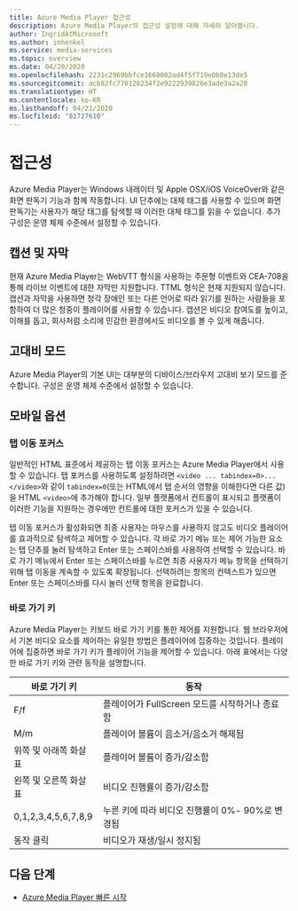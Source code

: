 ```yaml
---
title: Azure Media Player 접근성
description: Azure Media Player의 접근성 설정에 대해 자세히 알아봅니다.
author: IngridAtMicrosoft
ms.author: inhenkel
ms.service: media-services
ms.topic: overview
ms.date: 04/20/2020
ms.openlocfilehash: 2231c2969bbfce1668002ad4f5f719e0b8e13de5
ms.sourcegitcommit: acb82fc770128234f2e9222939826e3ade3a2a28
ms.translationtype: HT
ms.contentlocale: ko-KR
ms.lasthandoff: 04/21/2020
ms.locfileid: "81727610"
---
```

# <a name="accessibility"></a>접근성 #

Azure Media Player는 Windows 내레이터 및 Apple OSX/iOS VoiceOver와 같은 화면 판독기 기능과 함께 작동합니다. UI 단추에는 대체 태그를 사용할 수 있으며 화면 판독기는 사용자가 해당 태그를 탐색할 때 이러한 대체 태그를 읽을 수 있습니다. 추가 구성은 운영 체제 수준에서 설정할 수 있습니다.

## <a name="captions-and-subtitles"></a>캡션 및 자막 ##

현재 Azure Media Player는 WebVTT 형식을 사용하는 주문형 이벤트와 CEA-708을 통해 라이브 이벤트에 대한 자막만 지원합니다. TTML 형식은 현재 지원되지 않습니다. 캡션과 자막을 사용하면 청각 장애인 또는 다른 언어로 따라 읽기를 원하는 사람들을 포함하여 더 많은 청중이 플레이어를 사용할 수 있습니다. 캡션은 비디오 참여도를 높이고, 이해를 돕고, 회사처럼 소리에 민감한 환경에서도 비디오를 볼 수 있게 해줍니다.  

## <a name="high-contrast-mode"></a>고대비 모드 ##

Azure Media Player의 기본 UI는 대부분의 디바이스/브라우저 고대비 보기 모드를 준수합니다. 구성은 운영 체제 수준에서 설정할 수 있습니다.

## <a name="mobility-options"></a>모바일 옵션 ##

### <a name="tabbing-focus"></a>탭 이동 포커스 ###

일반적인 HTML 표준에서 제공하는 탭 이동 포커스는 Azure Media Player에서 사용할 수 있습니다. 탭 포커스를 사용하도록 설정하려면 `<video ... tabindex=0>...</video>`와 같이 `tabindex=0`(또는 HTML에서 탭 순서의 영향을 이해한다면 다른 값)을 HTML `<video>`에 추가해야 합니다. 일부 플랫폼에서 컨트롤이 표시되고 플랫폼이 이러한 기능을 지원하는 경우에만 컨트롤에 대한 포커스가 있을 수 있습니다.

탭 이동 포커스가 활성화되면 최종 사용자는 마우스를 사용하지 않고도 비디오 플레이어를 효과적으로 탐색하고 제어할 수 있습니다. 각 바로 가기 메뉴 또는 제어 가능한 요소는 탭 단추를 눌러 탐색하고 Enter 또는 스페이스바를 사용하여 선택할 수 있습니다. 바로 가기 메뉴에서 Enter 또는 스페이스바를 누르면 최종 사용자가 메뉴 항목을 선택하기 위해 탭 이동을 계속할 수 있도록 확장됩니다. 선택하려는 항목의 컨텍스트가 있으면 Enter 또는 스페이스바를 다시 눌러 선택 항목을 완료합니다.

### <a name="hotkeys"></a>바로 가기 키 ###

Azure Media Player는 키보드 바로 가기 키를 통한 제어를 지원합니다. 웹 브라우저에서 기본 비디오 요소를 제어하는 유일한 방법은 플레이어에 집중하는 것입니다. 플레이어에 집중하면 바로 가기 키가 플레이어 기능을 제어할 수 있습니다.  아래 표에서는 다양한 바로 가기 키와 관련 동작을 설명합니다.

| 바로 가기 키              | 동작                                                                |
|----------------------|-------------------------------------------------------------------------|
| F/f                  | 플레이어가 FullScreen 모드를 시작하거나 종료함                                  |
| M/m                  | 플레이어 볼륨이 음소거/음소거 해제됨                                          |
| 위쪽 및 아래쪽 화살표    | 플레이어 볼륨이 증가/감소함                                    |
| 왼쪽 및 오른쪽 화살표 | 비디오 진행률이 증가/감소함                                  |
| 0,1,2,3,4,5,6,7,8,9  | 누른 키에 따라 비디오 진행률이 0%\- 90%로 변경됨 |
| 동작 클릭         | 비디오가 재생/일시 정지됨                                                   |

## <a name="next-steps"></a>다음 단계

<!---Some context for the following links goes here--->
- [Azure Media Player 빠른 시작](azure-media-player-quickstart.md)